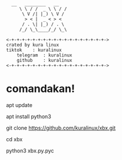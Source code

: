       __   ________   __
         \ \ / /  _ \ \ / /
          \ V /| |_) \ V / 
           > < |  _ < > <  
          / . \| |_) / . \ 
         /_/ \_\____/_/ \_\

	<-+-+-+-+-+-+-+-+-+-+-+-+-+-+-+-+-+-+->
	crated by kura linux
	tiktok    : kuralinux
        telegram  : kuralinux
        github    : kuralinux
	<-+-+-+-+-+-+-+-+-+-+-+-+-+-+-+-+-+-+->




# comandakan!
apt update

apt install python3

git clone https://github.com/kuralinux/xbx.git

cd xbx

python3 xbx.py.pyc
